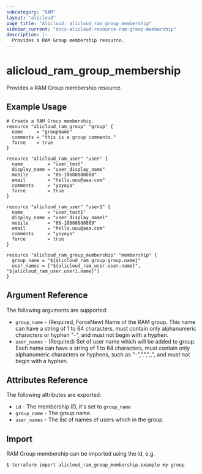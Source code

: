 ```yaml
---
subcategory: "RAM"
layout: "alicloud"
page_title: "Alicloud: alicloud_ram_group_membership"
sidebar_current: "docs-alicloud-resource-ram-group-membership"
description: |-
  Provides a RAM Group membership resource.
---
```


# alicloud\_ram\_group\_membership

Provides a RAM Group membership resource. 

## Example Usage

```
# Create a RAM Group membership.
resource "alicloud_ram_group" "group" {
  name     = "groupName"
  comments = "this is a group comments."
  force    = true
}

resource "alicloud_ram_user" "user" {
  name         = "user_test"
  display_name = "user_display_name"
  mobile       = "86-18688888888"
  email        = "hello.uuu@aaa.com"
  comments     = "yoyoyo"
  force        = true
}

resource "alicloud_ram_user" "user1" {
  name         = "user_test1"
  display_name = "user_display_name1"
  mobile       = "86-18688888889"
  email        = "hello.uuu@aaa.com"
  comments     = "yoyoyo"
  force        = true
}

resource "alicloud_ram_group_membership" "membership" {
  group_name = "${alicloud_ram_group.group.name}"
  user_names = ["${alicloud_ram_user.user.name}", "${alicloud_ram_user.user1.name}"]
}
```
## Argument Reference

The following arguments are supported:

* `group_name` - (Required, ForceNew) Name of the RAM group. This name can have a string of 1 to 64 characters, must contain only alphanumeric characters or hyphen "-", and must not begin with a hyphen.
* `user_names` - (Required) Set of user name which will be added to group. Each name can have a string of 1 to 64 characters, must contain only alphanumeric characters or hyphens, such as "-",".","_", and must not begin with a hyphen.

## Attributes Reference

The following attributes are exported:

* `id` - The membership ID, it's set to `group_name`
* `group_name` - The group name.
* `user_names` - The list of names of users which in the group.

## Import
RAM Group membership can be imported using the id, e.g.

```
$ terraform import alicloud_ram_group_membership.example my-group
```

